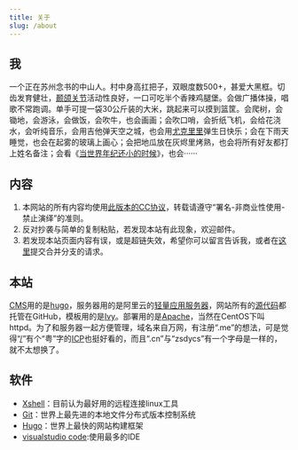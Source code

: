 ```yaml
---
title: 关于
slug: /about
---
```


## 我 

一个正在苏州念书的中山人。村中身高扛把子，双眼度数500+，甚爱大黑框。切齿发育健壮，[颞颌关节](https://baike.baidu.com/item/%E9%A2%9E%E9%A2%8C%E5%85%B3%E8%8A%82/8368054?fr=aladdin)活动性良好，一口可吃半个香辣鸡腿堡。会做广播体操，唱歌不常跑调。单手可提一袋30公斤装的大米，跳起来可以摸到篮筐。会爬树，会锄地，会游泳，会做饭，会吹牛，也会画画；会吹口哨，会折纸飞机，会给花浇水，会听纯音乐，会用吉他弹天空之城，也会用[尤克里里](https://baike.baidu.com/item/%E5%B0%A4%E5%85%8B%E9%87%8C%E9%87%8C/805901?fr=aladdin)弹生日快乐；会在下雨天睡觉，也会在起雾的玻璃上画心；会把地瓜放在灰烬里烤熟，也会将所有好友都打上姓名备注；会看《[当世界年纪还小的时候](https://baike.baidu.com/item/%E5%BD%93%E4%B8%96%E7%95%8C%E5%B9%B4%E7%BA%AA%E8%BF%98%E5%B0%8F%E7%9A%84%E6%97%B6%E5%80%99/7385757?fromtitle=%E3%80%8A%E5%BD%93%E4%B8%96%E7%95%8C%E5%B9%B4%E7%BA%AA%E8%BF%98%E5%B0%8F%E7%9A%84%E6%97%B6%E5%80%99%E3%80%8B&fromid=582765)》，也会······  

## 内容

1. 本网站的所有内容均使用[此版本的CC协议](https://creativecommons.org/licenses/by-nc-nd/4.0/)，转载请遵守“署名-非商业性使用-禁止演绎”的准则。
1. 反对抄袭与简单的复制粘贴，若发现本站有此现象，欢迎邮件。
1. 若发现本站页面内容有误，或是超链失效，希望你可以留言告诉我，或者在[这里](https://github.com/zsdycs/zsdycs-blog)提交合并分支的请求。

## 本站

[CMS](https://baike.baidu.com/item/CMS/315935?fr=aladdin)用的是[hugo](https://gohugo.io/)，服务器用的是阿里云的[轻量应用服务器](https://www.aliyun.com/product/swas?spm=5176.10695662.857084.1.52826be5r9KYg3)，网站所有的[源代码](https://github.com/zsdycs/zsdycs-blog)都托管在GitHub，模板用的是[Ivy](https://github.com/dmulholland/ivy)。部署用的是[Apache](https://www.apache.org/)，当然在CentOS下叫httpd。为了和服务器一起方便管理，域名来自万网，有注册“.me”的想法，可是觉得“[/](https:zsdycs.cn)”有个“粤”字的[ICP](https://help.aliyun.com/noticelist/articleid/20004987.html?&msctype=email&mscareaid=cn&mscsiteid=cn&mscmsgid=6970119010900143834&&spm=a2c4k.12424349.zh-cnc.12&)也挺好看的，而且“.cn”与“zsdycs”有一个字母是一样的，就不太想换了。


## 软件

- [Xshell](https://www.netsarang.com/zh/xshell/)：目前认为最好用的远程连接linux工具
- [Git](https://git-scm.com/)：世界上最先进的本地文件分布式版本控制系统
- [Hugo](http://gohugo.io)：世界上最快的网站构建框架
- [visualstudio code](https://code.visualstudio.com/):使用最多的IDE
